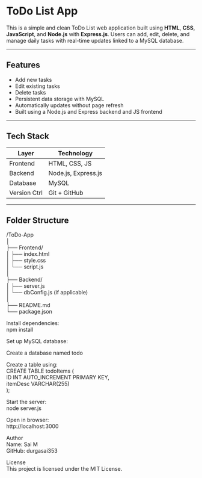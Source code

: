 # ToDo List App

This is a simple and clean ToDo List web application built using **HTML**, **CSS**, **JavaScript**, and **Node.js** with **Express.js**. Users can add, edit, delete, and manage daily tasks with real-time updates linked to a MySQL database.

---

## Features

- Add new tasks
- Edit existing tasks
- Delete tasks
- Persistent data storage with MySQL
- Automatically updates without page refresh
- Built using a Node.js and Express backend and JS frontend

---

## Tech Stack

| Layer        | Technology          |
|--------------|---------------------|
| Frontend     | HTML, CSS, JS       |
| Backend      | Node.js, Express.js |
| Database     | MySQL               |
| Version Ctrl | Git + GitHub        |

---

## Folder Structure

/ToDo-App  
│  
├── Frontend/  
│ ├── index.html  
│ ├── style.css  
│ └── script.js  
│  
├── Backend/  
│ ├── server.js  
│ └── dbConfig.js (if applicable)  
│  
├── README.md  
└── package.json  

Install dependencies:  
npm install  

Set up MySQL database:  

Create a database named todo  

Create a table using:  
CREATE TABLE todoItems (  
  ID INT AUTO_INCREMENT PRIMARY KEY,  
  itemDesc VARCHAR(255)  
);  

Start the server:  
node server.js  

Open in browser:  
http://localhost:3000  

Author  
Name: Sai M  
GitHub: durgasai353  

License  
This project is licensed under the MIT License.
